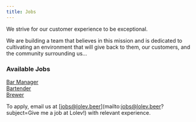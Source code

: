 ```yaml
---
title: Jobs
---
```

We strive for our customer experience to be exceptional.

We are building a team that believes in this mission and is dedicated to cultivating an environment that will give back to them, our customers, and the community surrounding us...

  
### Available Jobs

[Bar Manager](/jobs/bar-manager)  
[Bartender](/jobs/bartender)  
[Brewer](/jobs/brewer)  

To apply, email us at [jobs@lolev.beer](mailto:jobs@lolev.beer?subject=Give me a job at Lolev!) with relevant experience.
